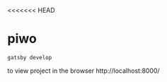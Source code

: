 <<<<<<< HEAD

# piwo

```
gatsby develop
```

to view project in the browser http://localhost:8000/
